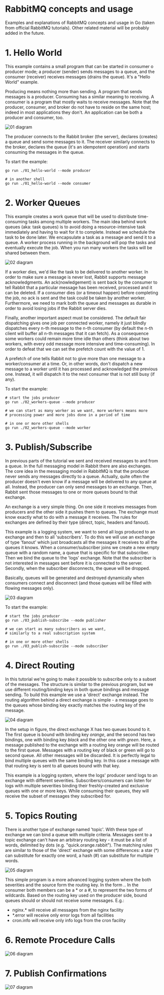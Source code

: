 
# RabbitMQ concepts and usage
Examples and explanations of RabbitMQ concepts and usage in Go (taken from official RabbitMQ tutorials). Other 
related material will be probably added in the future.

# 1. Hello World

This example contains a small program that can be started in consumer o producer mode; a producer (sender) sends 
messages to a queue, and the consumer (receiver) receives messages (drains the queue). It's a "Hello World" example.

Producing means nothing more than sending. A program that sends messages is a producer. Consuming has a similar 
meaning to receiving. A consumer is a program that mostly waits to receive messages. Note that the producer, 
consumer, and broker do not have to reside on the same host; indeed in most applications they don't. An 
application can be both a producer and consumer, too.

![01 diagram](./assets/01.png)

The producer connects to the Rabbit broker (the server), declares (creates) a queue and send some messages to it.
The receiver similarly connects to the broker, declares the queue (it's an idempotent operation) and starts 
consuming the messages in the queue.

To start the example:
```shell
go run ./01_hello-world --mode producer

# in another shell
go run ./01_hello-world --mode consumer
```

# 2. Worker Queues

This example creates a work queue that will be used to distribute time-consuming tasks among multiple workers.
The main idea behind work queues (aka: task queues) is to avoid doing a resource-intensive task immediately and 
having to wait for it to complete. Instead we schedule the task to be done later. We encapsulate a task as a 
message and send it to a queue. A worker process running in the background will pop the tasks and eventually 
execute the job. When you run many workers the tasks will be shared between them.

![02 diagram](./assets/02.png)

If a worker dies, we'd like the task to be delivered to another worker. In order to make sure a message is never
lost, Rabbit supports message acknowledgments. An ack(nowledgement) is sent back by the consumer to tell Rabbit
that a particular message has been received, processed and it can be deleted. If a consumer dies (or a timeout 
happen) before completing the job, no ack is sent and the task could be taken by another worker. Furthermore, 
we need to mark both the queue and messages as durable in order to avoid losing jobs if the Rabbit server dies.

Finally, another important aspect must be considered. The default fair dispatching gives one job per connected 
worker, namely it just blindly dispatches every n-th message to the n-th consumer (by default the n-th client 
will buffer all n-th messages that it can fetch). As a consequence some workers could remain more time idle than
others (think about two workers, with every odd message more intensive and time-consuming). In order to defeat 
that we can set the prefetch count with the value of 1.

A prefetch of one tells Rabbit not to give more than one message to a worker/consumer at a time. Or, in other 
words, don't dispatch a new message to a worker until it has processed and acknowledged the previous one. Instead, 
it will dispatch it to the next consumer that is not still busy (if any).

To start the example:
```shell
# start the jobs producer
go run ./02_workers-queue --mode producer

# we can start as many worker as we want, more workers means more 
# processing power and more jobs done in a period of time

# in one or more other shells 
go run ./02_workers-queue --mode worker
```

# 3. Publish/Subscribe 

In previous parts of the tutorial we sent and received messages to and from a queue. In the full messaging model 
in Rabbit there are also exchanges. The core idea in the messaging model in RabbitMQ is that the producer never 
sends any messages directly to a queue. Actually, quite often the producer doesn't even know if a message will 
be delivered to any queue at all. Instead, the producer can only send messages to an exchange. Then, Rabbit sent
those messages to one or more queues bound to that exchange.

An exchange is a very simple thing. On one side it receives messages from producers and the other side it pushes
them to queues. The exchange must know exactly what to do with a message it receives. The rules for exchanges are 
defined by their type (direct, topic, headers and fanout).

This example is a logging system, we want to send all logs produced to an exchange and then to all 'subscribers'. 
To do this we will use an exchange of type 'fanout' which just broadcasts all the messages it receives to all 
the queues it knows. When a consumer/subscriber joins we create a new empty queue with a random name, a queue that
is specific for that subscriber. Then we bind the queue to the 'logs' exchange. Note that the subscriber is not 
interested in messages sent before it is connected to the server. Secondly, when the subscriber disconnects, 
the queue will be dropped.

Basically, queues will be generated and destroyed dynamically when consumers connect and disconnect (and those
queues will be filled with flowing messages only).

![03 diagram](./assets/03.png)

To start the example:
```shell
# start the jobs producer
go run ./03_publish-subscribe --mode publisher

# we can start as many subscribers as we want, 
# similarly to a real subscription system

# in one or more other shells 
go run ./03_publish-subscribe --mode subscriber
```

# 4. Direct Routing

In this tutorial we're going to make it possible to subscribe only to a subset of the messages. The structure is
similar to the previous program, but we use different routing/binding keys in both queue bindings and message sending. 
To build this example we use a 'direct' exchange instead. The routing algorithm behind a direct exchange is simple - 
a message goes to the queues whose binding key exactly matches the routing key of the message.

![04 diagram](./assets/04.png)

In the setup in figure, the direct exchange X has two queues bound to it. The first queue is bound with binding 
key _orange_, and the second has two bindings, one with binding key _black_ and the other one with _green_. Here,
a message published to the exchange with a routing key orange will be routed to the first queue. Messages with a 
routing key of black or green will go to second queue. All other messages will be discarded. It is perfectly legal 
to bind multiple queues with the same binding key. In this case a message with that routing key is sent to all 
queues bound with that key.

This example is a logging system, where the logs' producer send logs to an exchange with different severities. 
Subscribers/consumers can listen for logs with multiple severities binding their freshly-created and exclusive 
queues with one or more keys. While consuming their queues, they will receive the subset of messages they 
subscribed for.

# 5. Topics Routing

There is another type of exchange named 'topic'. With these type of exchange we can bind a queue with multiple
criteria. Messages sent to a topic exchange can't have an arbitrary routing key - it must be a list of words,
delimited by dots (e.g. "quick.orange.rabbit"). The matching rules are similar to those of the 'direct' exchange
with some differences: a star (*) can substitute for exactly one word, a hash (#) can substitute for multiple words.

![05 diagram](./assets/05.png)

This simple program is a more advanced logging system where the both severities and the source form the routing key.
In the form _<facility>.<severity>_. In the consumer both members can be a * or a #, to represent the two forms of
wildcards. Based on the routing key used on the producer side, bound queues should or should not receive some 
messages. E.g.:

- nginx.*       will receive all messages from the nginx facility
- *.error       will receive only error logs from all facilities
- cron.info	    will receive only info logs from the cron facility


# 6. Remote Procedure Calls

![06 diagram](./assets/06.png)

# 7. Publish Confirmations

![07 diagram](./assets/07.png)
